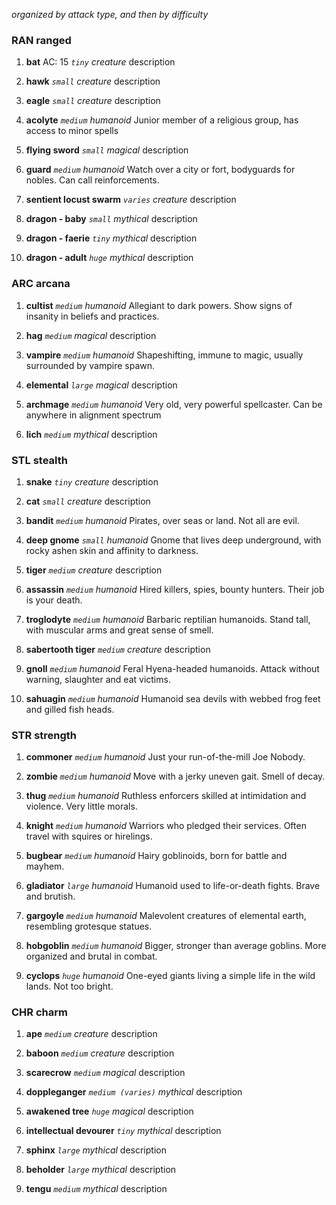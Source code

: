 _organized by attack type, and then by difficulty_
### RAN ranged

1. **bat** AC: 15
_`tiny` creature_
description

2. **hawk**
_`small` creature_
description

3. **eagle**
_`small` creature_
description

4. **acolyte**
_`medium` humanoid_
Junior member of a religious group, has access to minor spells

5. **flying sword**
_`small` magical_
description

6. **guard**
_`medium` humanoid_
Watch over a city or fort, bodyguards for nobles. Can call reinforcements.

7. **sentient locust swarm**
_`varies` creature_
description

8. **dragon - baby**
_`small` mythical_
description

9. **dragon - faerie**
_`tiny` mythical_
description

10. **dragon - adult**
_`huge` mythical_
description

### ARC arcana

1. **cultist**
_`medium` humanoid_
Allegiant to dark powers. Show signs of insanity in beliefs and practices.

2. **hag**
_`medium` magical_
description

3. **vampire**
_`medium` humanoid_
Shapeshifting, immune to magic, usually surrounded by vampire spawn.

4. **elemental**
_`large` magical_
description

5. **archmage**
_`medium` humanoid_
Very old, very powerful spellcaster. Can be anywhere in alignment spectrum

6. **lich**
_`medium` mythical_
description

### STL stealth

1. **snake**
_`tiny` creature_
description

2. **cat**
_`small` creature_
description

3. **bandit**
_`medium` humanoid_
Pirates, over seas or land. Not all are evil.

4. **deep gnome**
_`small` humanoid_
Gnome that lives deep underground, with rocky ashen skin and affinity to darkness.

5. **tiger**
_`medium` creature_
description

6. **assassin**
_`medium` humanoid_
Hired killers, spies, bounty hunters. Their job is your death.

7. **troglodyte**
_`medium` humanoid_
Barbaric reptilian humanoids. Stand tall, with muscular arms and great sense of smell.

8. **sabertooth tiger**
_`medium` creature_
description

9. **gnoll**
_`medium` humanoid_
Feral Hyena-headed humanoids. Attack without warning, slaughter and eat victims.

10. **sahuagin**
_`medium` humanoid_
Humanoid sea devils with webbed frog feet and gilled fish heads. 

### STR strength 

1. **commoner**
_`medium` humanoid_
Just your run-of-the-mill Joe Nobody.

2. **zombie**
_`medium` humanoid_
Move with a jerky uneven gait. Smell of decay. 

3. **thug**
_`medium` humanoid_
Ruthless enforcers skilled at intimidation and violence. Very little morals.

4. **knight**
_`medium` humanoid_
Warriors who pledged their services. Often travel with squires or hirelings.

5. **bugbear**
_`medium` humanoid_
Hairy goblinoids, born for battle and mayhem. 

6. **gladiator**
_`large` humanoid_
Humanoid used to life-or-death fights. Brave and brutish.

7. **gargoyle**
_`medium` humanoid_
Malevolent creatures of elemental earth, resembling grotesque statues.

8. **hobgoblin**
_`medium` humanoid_
Bigger, stronger than average goblins. More organized and brutal in combat.

9. **cyclops**
_`huge` humanoid_
One-eyed giants living a simple life in the wild lands. Not too bright.

### CHR charm

1. **ape**
_`medium` creature_
description

2. **baboon**
_`medium` creature_
description

3. **scarecrow**
_`medium` magical_
description

4. **doppleganger**
_`medium (varies)` mythical_
description

5. **awakened tree**
_`huge` magical_
description

6. **intellectual devourer**
_`tiny` mythical_
description

7. **sphinx**
_`large` mythical_
description

8. **beholder**
_`large` mythical_
description

9. **tengu**
_`medium` mythical_
description

